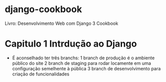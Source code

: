 # django-cookbook
Livro: Desenvolvimento Web com Django 3 Cookbook

# Capitulo 1 Intrdução ao Django

- É aconselhado ter três branchs:
    1 branch de produção é o ambiente público do site
    2 branch de staging para rodar locamente em uma configuração semelhente à pública
    3 branch de desenvolvimento para criação de funcionalidades

